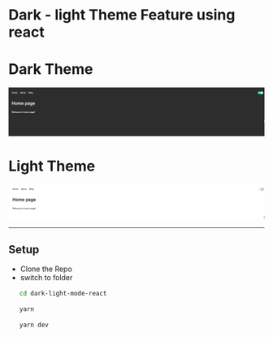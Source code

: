 # Dark - light Theme Feature using react

# Dark Theme

![Dark Theme](dark.png)

# Light Theme

![Light Theme](light.png)

---

## Setup

- Clone the Repo
- switch to folder

```bash
   cd dark-light-mode-react
```

```bash
   yarn
```

```bash
   yarn dev
```
